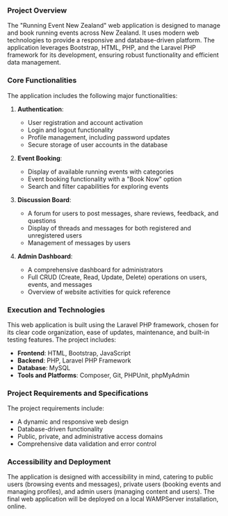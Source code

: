 ### Project Overview

The "Running Event New Zealand" web application is designed to manage and 
book running events across New Zealand.
It uses modern web technologies to 
provide a responsive and database-driven platform. 
The application leverages Bootstrap, HTML, PHP, and the Laravel PHP framework for its development,
ensuring robust functionality and efficient data management.

### Core Functionalities

The application includes the following major functionalities:

1. **Authentication**: 
   - User registration and account activation
   - Login and logout functionality
   - Profile management, including password updates
   - Secure storage of user accounts in the database

2. **Event Booking**: 
   - Display of available running events with categories
   - Event booking functionality with a "Book Now" option
   - Search and filter capabilities for exploring events

3. **Discussion Board**: 
   - A forum for users to post messages, share reviews, feedback, and questions
   - Display of threads and messages for both registered and unregistered users
   - Management of messages by users

4. **Admin Dashboard**: 
   - A comprehensive dashboard for administrators
   - Full CRUD (Create, Read, Update, Delete) operations on users, events, and messages
   - Overview of website activities for quick reference

### Execution and Technologies

This web application is built using the Laravel PHP framework, chosen for its clear code organization, ease of updates, maintenance, and built-in testing features. The project includes:

- **Frontend**: HTML, Bootstrap, JavaScript
- **Backend**: PHP, Laravel PHP Framework
- **Database**: MySQL
- **Tools and Platforms**: Composer, Git, PHPUnit, phpMyAdmin

### Project Requirements and Specifications

The project requirements include:

- A dynamic and responsive web design
- Database-driven functionality
- Public, private, and administrative access domains
- Comprehensive data validation and error control

### Accessibility and Deployment

The application is designed with accessibility in mind, 
catering to public users (browsing events and messages), 
private users (booking events and managing profiles), 
and admin users (managing content and users). 
The final web application will be deployed on a local WAMPServer 
installation, online.



